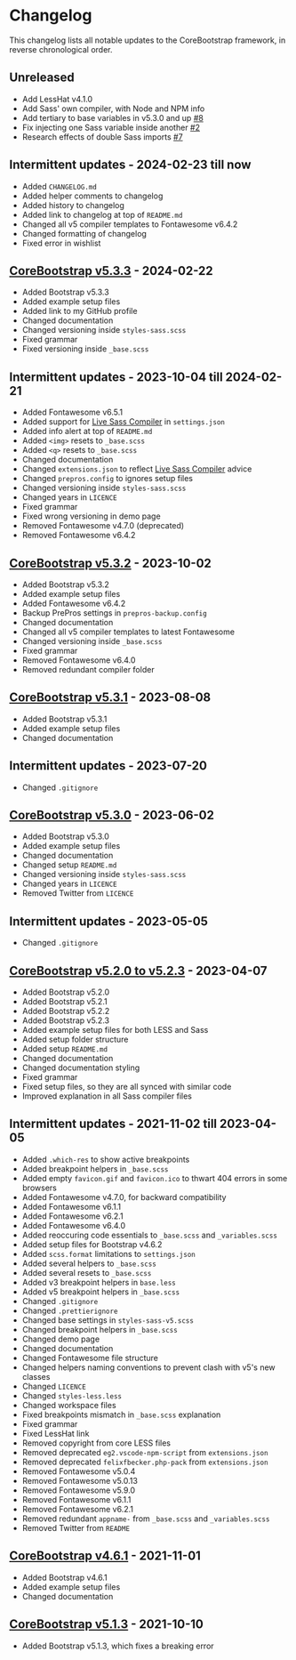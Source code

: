 # Changelog

This changelog lists all notable updates to the CoreBootstrap framework, in reverse chronological order.

## Unreleased

- Add LessHat v4.1.0
- Add Sass' own compiler, with Node and NPM info
- Add tertiary to base variables in v5.3.0 and up [#8]
- Fix injecting one Sass variable inside another [#2]
- Research effects of double Sass imports [#7]

## Intermittent updates - 2024-02-23 till now

- Added `CHANGELOG.md`
- Added helper comments to changelog
- Added history to changelog
- Added link to changelog at top of `README.md`
- Changed all v5 compiler templates to Fontawesome v6.4.2
- Changed formatting of changelog
- Fixed error in wishlist

## [CoreBootstrap v5.3.3] - 2024-02-22

- Added Bootstrap v5.3.3
- Added example setup files
- Added link to my GitHub profile
- Changed documentation
- Changed versioning inside `styles-sass.scss`
- Fixed grammar
- Fixed versioning inside `_base.scss`

## Intermittent updates - 2023-10-04 till 2024-02-21

- Added Fontawesome v6.5.1
- Added support for [Live Sass Compiler] in `settings.json`
- Added info alert at top of `README.md`
- Added `<img>` resets to `_base.scss`
- Added `<q>` resets to `_base.scss`
- Changed documentation
- Changed `extensions.json` to reflect [Live Sass Compiler] advice
- Changed `prepros.config` to ignores setup files
- Changed versioning inside `styles-sass.scss`
- Changed years in `LICENCE`
- Fixed grammar
- Fixed wrong versioning in demo page
- Removed Fontawesome v4.7.0 (deprecated)
- Removed Fontawesome v6.4.2

## [CoreBootstrap v5.3.2] - 2023-10-02

- Added Bootstrap v5.3.2
- Added example setup files
- Added Fontawesome v6.4.2
- Backup PrePros settings in `prepros-backup.config`
- Changed documentation
- Changed all v5 compiler templates to latest Fontawesome
- Changed versioning inside `_base.scss`
- Fixed grammar
- Removed Fontawesome v6.4.0
- Removed redundant compiler folder

## [CoreBootstrap v5.3.1] - 2023-08-08

- Added Bootstrap v5.3.1
- Added example setup files
- Changed documentation

## Intermittent updates - 2023-07-20

- Changed `.gitignore`

## [CoreBootstrap v5.3.0] - 2023-06-02

- Added Bootstrap v5.3.0
- Added example setup files
- Changed documentation
- Changed setup `README.md`
- Changed versioning inside `styles-sass.scss`
- Changed years in `LICENCE`
- Removed Twitter from `LICENCE`

## Intermittent updates - 2023-05-05

- Changed `.gitignore`

## [CoreBootstrap v5.2.0 to v5.2.3] - 2023-04-07

- Added Bootstrap v5.2.0
- Added Bootstrap v5.2.1
- Added Bootstrap v5.2.2
- Added Bootstrap v5.2.3
- Added example setup files for both LESS and Sass
- Added setup folder structure
- Added setup `README.md`
- Changed documentation
- Changed documentation styling
- Fixed grammar
- Fixed setup files, so they are all synced with similar code
- Improved explanation in all Sass compiler files

## Intermittent updates - 2021-11-02 till 2023-04-05

- Added `.which-res` to show active breakpoints
- Added breakpoint helpers in `_base.scss`
- Added empty `favicon.gif` and `favicon.ico` to thwart 404 errors in some browsers
- Added Fontawesome v4.7.0, for backward compatibility
- Added Fontawesome v6.1.1
- Added Fontawesome v6.2.1
- Added Fontawesome v6.4.0
- Added reoccuring code essentials to `_base.scss` and `_variables.scss`
- Added setup files for Bootstrap v4.6.2
- Added `scss.format` limitations to `settings.json`
- Added several helpers to `_base.scss`
- Added several resets to `_base.scss`
- Added v3 breakpoint helpers in `base.less`
- Added v5 breakpoint helpers in `_base.scss`
- Changed `.gitignore`
- Changed `.prettierignore`
- Changed base settings in `styles-sass-v5.scss`
- Changed breakpoint helpers in `_base.scss`
- Changed demo page
- Changed documentation
- Changed Fontawesome file structure
- Changed helpers naming conventions to prevent clash with v5's new classes
- Changed `LICENCE`
- Changed `styles-less.less`
- Changed workspace files
- Fixed breakpoints mismatch in `_base.scss` explanation
- Fixed grammar
- Fixed LessHat link
- Removed copyright from core LESS files
- Removed deprecated `eg2.vscode-npm-script` from `extensions.json`
- Removed deprecated `felixfbecker.php-pack` from `extensions.json`
- Removed Fontawesome v5.0.4
- Removed Fontawesome v5.0.13
- Removed Fontawesome v5.9.0
- Removed Fontawesome v6.1.1
- Removed Fontawesome v6.2.1
- Removed redundant `appname-` from `_base.scss` and `_variables.scss`
- Removed Twitter from `README`

## [CoreBootstrap v4.6.1] - 2021-11-01

- Added Bootstrap v4.6.1
- Added example setup files
- Changed documentation

## [CoreBootstrap v5.1.3] - 2021-10-10

- Added Bootstrap v5.1.3, which fixes a breaking error


<!-- Todo

## [CoreBootstrap v5.0.0 to v5.1.2] - 2021-10-09

- Added Bootstrap v5.0.0
- Added Bootstrap v5.0.1
- Added Bootstrap v5.0.2
- Added Bootstrap v5.1.0
- Added Bootstrap v5.1.1
- Added Bootstrap v5.1.2
 -->





<!--

  Types of changes
  - Added: for new features.
  - Changed: for changes in existing functionality.
  - Deprecated: for soon-to-be removed features.
  - Removed: for now removed features.
  - Fixed: for any bug fixes.
  - Security: in case of vulnerabilities.

  Examples of good logs:
  - https://elementor.com/pro/changelog/
  - https://docs.cypress.io/guides/references/changelog
  - https://docs.stripe.com/changelog

-->


[CoreBootstrap v5.3.3]: https://github.com/MakePixelsWork/CoreBootstrap/tree/4af15546ac25887d3153ac3e638a64eed0154ee8

[CoreBootstrap v5.3.2]: https://github.com/MakePixelsWork/CoreBootstrap/tree/d58ce8fac623f2651c1f8cb5ea845b8c39c9b1eb

[CoreBootstrap v5.3.1]: https://github.com/MakePixelsWork/CoreBootstrap/tree/225224083fd2cb106921ae4e7cbe2d04afec9e4c

[CoreBootstrap v5.3.0]: https://github.com/MakePixelsWork/CoreBootstrap/tree/aa8e172a8fe860ed5a952a7fd90e229945a91f54

[CoreBootstrap v5.2.0 to v5.2.3]: https://github.com/MakePixelsWork/CoreBootstrap/tree/777b0b147eda48278789a54770ea196289aafa8f

[CoreBootstrap v5.1.3]: https://github.com/MakePixelsWork/CoreBootstrap/tree/654cfd61f16e225b1f2ed43fb7ecdb1eee542527

[CoreBootstrap v5.0.0 to v5.1.2]: https://github.com/MakePixelsWork/CoreBootstrap/tree/ecf64a3f48daf706868bee1c21889c5fd80cb75b

[CoreBootstrap v4.6.1]: https://github.com/MakePixelsWork/CoreBootstrap/tree/db749df90e2f2ec2abc9091c46debca4308510f0

[Live Sass Compiler]: https://marketplace.visualstudio.com/items?itemName=glenn2223.live-sass

[#8]: https://github.com/MakePixelsWork/CoreBootstrap/issues/8
[#7]: https://github.com/MakePixelsWork/CoreBootstrap/issues/7
[#2]: https://github.com/MakePixelsWork/CoreBootstrap/issues/2
